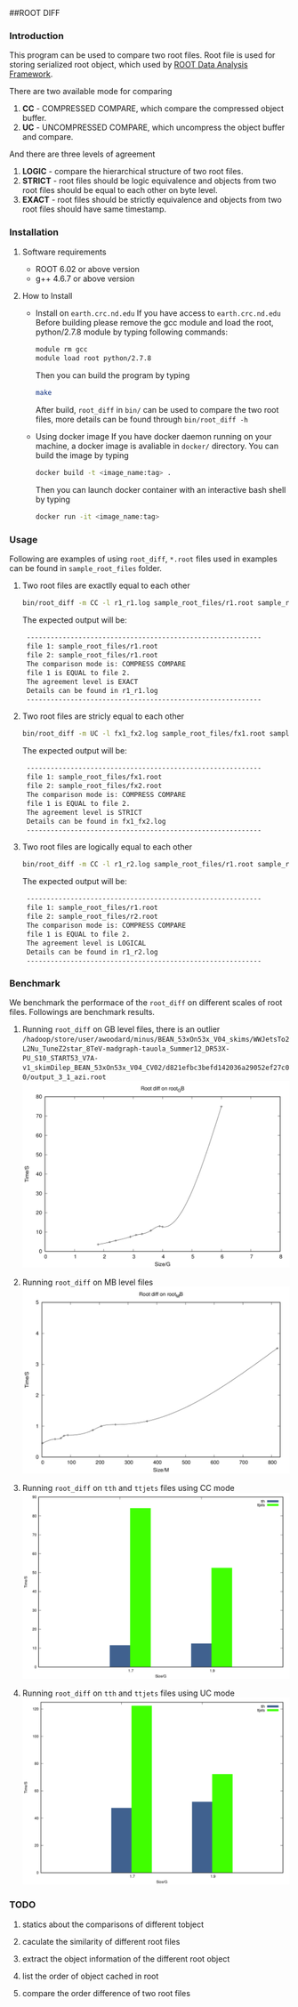 ##ROOT DIFF

### Introduction

This program can be used to compare two root files. Root file is used for storing serialized root 
object, which used by [ROOT Data Analysis Framework](https://root.cern.ch/).

There are two available mode for comparing

1. **CC** - COMPRESSED COMPARE, which compare the compressed object buffer.
2. **UC** - UNCOMPRESSED COMPARE, which uncompress the object buffer and compare. 
 
And there are three levels of agreement  

1. **LOGIC** - compare the hierarchical structure of two root files.
2. **STRICT** - root files should be logic equivalence and objects from 
two root files should be equal to each other on byte level.
3. **EXACT** - root files should be strictly equivalence and objects from 
two root files should have same timestamp.

### Installation

1. Software requirements

    - ROOT 6.02 or above version
    - g++ 4.6.7 or above version   

2. How to Install

    - Install on `earth.crc.nd.edu`
        If you have access to `earth.crc.nd.edu`
        Before building please remove the gcc module and load the 
        root, python/2.7.8 module by typing following commands:
        
        ```sh
        module rm gcc
        module load root python/2.7.8
        ```
        
        Then you can build the program by typing
   
        ```sh  
        make
        ```
        After build, `root_diff` in `bin/` can be used to compare the 
        two root files, more details can be found through `bin/root_diff -h`
         
    - Using docker image
        If you have docker daemon running on your machine, a docker image
        is avaliable in `docker/` directory. You can build the image by
        typing

        ```sh
        docker build -t <image_name:tag> .
        ```     
        Then you can launch docker container with an interactive bash shell 
        by typing 

        ```sh
        docker run -it <image_name:tag> 
        ```

### Usage 

Following are examples of using `root_diff`, `*.root` files used in 
examples can be found in `sample_root_files` folder.

1. Two root files are exactlly equal to each other 

    ```sh
    bin/root_diff -m CC -l r1_r1.log sample_root_files/r1.root sample_root_files/r1.root
    ```
    
    The expected output will be:
        
        -----------------------------------------------------------
        file 1: sample_root_files/r1.root
        file 2: sample_root_files/r1.root
        The comparison mode is: COMPRESS COMPARE
        file 1 is EQUAL to file 2.
        The agreement level is EXACT
        Details can be found in r1_r1.log
        -----------------------------------------------------------

2. Two root files are stricly equal to each other
   
    ```sh 
    bin/root_diff -m UC -l fx1_fx2.log sample_root_files/fx1.root sample_root_files/fx2.root
    ```
    The expected output will be:
       
        -----------------------------------------------------------
        file 1: sample_root_files/fx1.root
        file 2: sample_root_files/fx2.root
        The comparison mode is: COMPRESS COMPARE
        file 1 is EQUAL to file 2.
        The agreement level is STRICT
        Details can be found in fx1_fx2.log
        -----------------------------------------------------------
                         
3. Two root files are logically equal to each other

    ```sh
    bin/root_diff -m CC -l r1_r2.log sample_root_files/r1.root sample_root_files/r2.root
    ```

    The expected output will be:

        -----------------------------------------------------------
        file 1: sample_root_files/r1.root
        file 2: sample_root_files/r2.root
        The comparison mode is: COMPRESS COMPARE
        file 1 is EQUAL to file 2.
        The agreement level is LOGICAL
        Details can be found in r1_r2.log
        -----------------------------------------------------------

### Benchmark

We benchmark the performace of the `root_diff` on different scales of root files. Followings
are benchmark results. 

1. Running `root_diff` on GB level files, there is an outlier `/hadoop/store/user/awoodard/minus/BEAN_53xOn53x_V04_skims/WWJetsTo2L2Nu_TuneZ2star_8TeV-madgraph-tauola_Summer12_DR53X-PU_S10_START53_V7A-v1_skimDilep_BEAN_53xOn53x_V04_CV02/d821efbc3befd142036a29052ef27c00/output_3_1_azi.root`
    ![minus](tests/root_GB.png)

2. Running `root_diff` on MB level files 
    ![DY4JetsToLL](tests/root_MB.png)

3. Running `root_diff` on `tth` and `ttjets` files using CC mode
    ![tth_ttjets](tests/tth_ttjets/tth_ttjets.png)

4. Running `root_diff` on `tth` and `ttjets` files using UC mode
    ![tth_ttjets_UC](tests/tth_ttjets/tth_ttjets_UC.png)

### TODO

1. statics about the comparisons of different tobject

2. caculate the similarity of different root files

3. extract the object information of the different root object

4. list the order of object cached in root

5. compare the order difference of two root files
